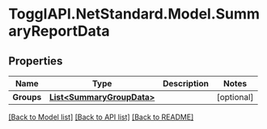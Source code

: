 # TogglAPI.NetStandard.Model.SummaryReportData
## Properties

Name | Type | Description | Notes
------------ | ------------- | ------------- | -------------
**Groups** | [**List&lt;SummaryGroupData&gt;**](SummaryGroupData.md) |  | [optional] 

[[Back to Model list]](../README.md#documentation-for-models) [[Back to API list]](../README.md#documentation-for-api-endpoints) [[Back to README]](../README.md)

